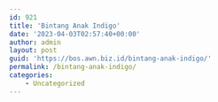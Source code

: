 ```yaml
---
id: 921
title: 'Bintang Anak Indigo'
date: '2023-04-03T02:57:40+00:00'
author: admin
layout: post
guid: 'https://bos.awn.biz.id/bintang-anak-indigo/'
permalink: /bintang-anak-indigo/
categories:
    - Uncategorized
---
```


